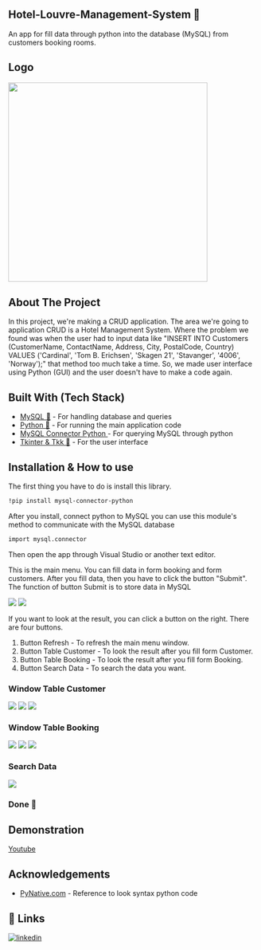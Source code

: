 ## Hotel-Louvre-Management-System 🏨
An app for fill data through python into the database (MySQL) 
from customers booking rooms.

## Logo
<img src="/images/LouvreLogo.png" width="400" height="400">

## About The Project

In this project, 
we're making a CRUD application. 
The area we're going to application CRUD is a Hotel Management System. 
Where the problem we found was when the user had to input data like 
"INSERT INTO Customers (CustomerName, ContactName, Address, City, PostalCode, Country)
VALUES ('Cardinal', 'Tom B. Erichsen', 'Skagen 21', 'Stavanger', '4006', 'Norway');" that method too much take a time. So, we made user interface using Python (GUI) and the user doesn't have to make a code again. 

## Built With (Tech Stack)

 - [MySQL 🐬](https://www.mysql.com/) - For handling database and queries
 - [Python 🐍](https://www.python.org/) - For running the main application code
 - [MySQL Connector Python ](https://dev.mysql.com/doc/connector-python/en/t) - For querying MySQL through python
 - [Tkinter & Tkk 🎨](https://docs.python.org/3/library/tkinter.ttk.html) - For the user interface


## Installation & How to use

The first thing you have to do is install this library.


```bash
!pip install mysql-connector-python
```
After you install, connect python to MySQL you can use this module's method to communicate with the MySQL database
```bash
import mysql.connector
```
Then open the app through Visual Studio or another text editor. 

This is the main menu. You can fill data in form booking and form customers. After you fill data, then you have to click the button "Submit". The function of button Submit is to store data in MySQL

![](images/using/1.JPG) ![](images/using/2.JPG)


If you want to look at the result, you can click a button on the right. There are four buttons. 
1. Button Refresh - To refresh the main menu window.
2. Button Table Customer - To look the result after you fill form Customer.
3. Button Table Booking - To look the result after you fill form Booking.
4. Button Search Data -  To search the data you want.

### Window Table Customer
![](images/using/3.JPG) ![](images/using/4.JPG)
![](images/using/5.JPG)

### Window Table Booking
![](images/using/6.JPG) ![](images/using/7.JPG)
![](images/using/8.JPG)

### Search Data
![](images/using/9.JPG)






### Done 🎉

## Demonstration
[Youtube](https://www.youtube.com/watch?v=pCqj7PirhMw)
                                                                         

## Acknowledgements 
- [PyNative.com](https://pynative.com/) - Reference to look syntax python code




## 🔗 Links
[![linkedin](https://img.shields.io/badge/linkedin-0A66C2?style=for-the-badge&logo=linkedin&logoColor=white)](https://www.linkedin.com/in/abdu-malikh-824209193/)



